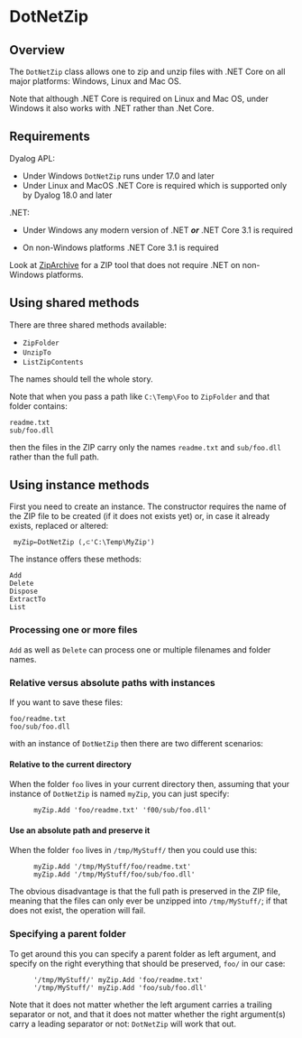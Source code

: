 # DotNetZip


## Overview

The `DotNetZip` class allows one to zip and unzip files with .NET Core on all major platforms: Windows, Linux and Mac OS.

Note that although .NET Core is required on Linux and Mac OS, under Windows it also works with .NET rather than .Net Core.


## Requirements

Dyalog APL: 

* Under Windows `DotNetZip` runs under 17.0 and later
* Under Linux and MacOS .NET Core is required which is supported only by Dyalog 18.0 and later

.NET: 

* Under Windows any modern version of .NET **_or_** .NET Core 3.1 is required

* On non-Windows platforms .NET Core 3.1 is required

Look at [ZipArchive](https://github.com/aplteam/ZipArchive) for a ZIP tool that does not require .NET on non-Windows platforms.

## Using shared methods

There are three shared methods available:

* `ZipFolder` 
* `UnzipTo`
* `ListZipContents`

The names should tell the whole story.

Note that when you pass a path like `C:\Temp\Foo` to `ZipFolder` and that folder contains:

```
readme.txt
sub/foo.dll
```

then the files in the ZIP carry only the names `readme.txt` and `sub/foo.dll` rather than the full path.


## Using instance methods

First you need to create an instance. The constructor requires the name of the ZIP file to be created (if it does not exists yet) or, in case it already exists, replaced or altered:

```
 myZip←DotNetZip (,⊂'C:\Temp\MyZip')
```

The instance offers these methods:

```
Add             
Delete          
Dispose 
ExtractTo
List            
```


### Processing one or more files

`Add` as well as `Delete` can process one or multiple filenames and folder names.


### Relative versus absolute paths with instances

If you want to save these files:

```
foo/readme.txt
foo/sub/foo.dll
```

with an instance of `DotNetZip` then there are two different scenarios:

#### Relative to the current directory

When the folder `foo` lives in your current directory then, assuming that your instance of `DotNetZip` is named `myZip`, you can just specify:

```
      myZip.Add 'foo/readme.txt' 'f00/sub/foo.dll'
```

#### Use an absolute path and preserve it

When the folder `foo` lives in `/tmp/MyStuff/` then you could use this:

```
      myZip.Add '/tmp/MyStuff/foo/readme.txt' 
      myZip.Add '/tmp/MyStuff/foo/sub/foo.dll'
```

The obvious disadvantage is that the full path is preserved in the ZIP file, meaning that the files can only ever be unzipped into `/tmp/MyStuff/`; if that does not exist, the operation will fail.    


### Specifying a parent folder

To get around this you can specify a parent folder as left argument, and specify on the right everything that should be preserved, `foo/` in our case:

```
      '/tmp/MyStuff/' myZip.Add 'foo/readme.txt' 
      '/tmp/MyStuff/' myZip.Add 'foo/sub/foo.dll'
```

Note that it does not matter whether the left argument carries a trailing separator or not, and that it does not matter whether the right argument(s) carry a leading separator or not: `DotNetZip` will work that out.
